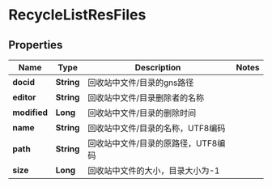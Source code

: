 # RecycleListResFiles

## Properties
Name | Type | Description | Notes
------------ | ------------- | ------------- | -------------
**docid** | **String** | 回收站中文件/目录的gns路径 | 
**editor** | **String** | 回收站中文件/目录删除者的名称 | 
**modified** | **Long** | 回收站中文件/目录的删除时间 | 
**name** | **String** | 回收站中文件/目录的名称，UTF8编码 | 
**path** | **String** | 回收站中文件/目录的原路径，UTF8编码 | 
**size** | **Long** | 回收站中文件的大小，目录大小为-1 | 

